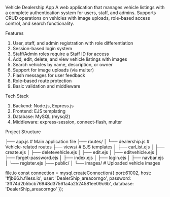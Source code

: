 Vehicle Dealership App
A web application that manages vehicle listings with a complete authentication system for users, staff, and admins. Supports CRUD operations on vehicles with image uploads, role-based access control, and search functionality.

Features
1. User, staff, and admin registration with role differentiation
2. Session-based login system
3. Staff/Admin roles require a Staff ID for access
4. Add, edit, delete, and view vehicle listings with images
5. Search vehicles by name, description, or owner
6. Support for image uploads (via multer)
7. Flash messages for user feedback
8. Role-based route protection
9. Basic validation and middleware

Tech Stack
1. Backend: Node.js, Express.js
2. Frontend: EJS templating
3. Database: MySQL (mysql2)
4. Middleware: express-session, connect-flash, multer


Project Structure

├── app.js                   # Main application file
├── routes/
│   └── dealership.js        # Vehicle-related routes
├── views/                   # EJS templates
│   ├── carList.ejs
│   ├── create.ejs
│   ├── deletevehicle.ejs
│   ├── edit.ejs
│   ├── editvehicle.ejs
│   ├── forget-password.ejs
│   ├── index.ejs
│   ├── login.ejs
│   ├── navbar.ejs
│   └── register.ejs
├── public/
│   └── images/              # Uploaded vehicle images


file.io
const connection = mysql.createConnection({
    port:61002,
    host: 'ffjb66.h.filess.io',
    user: 'DealerShip_areacorngo',
    password: '3ff74d2b5bcb76948d37561a4a2524581ee09c6b',
    database: 'DealerShip_areacorngo'
});
